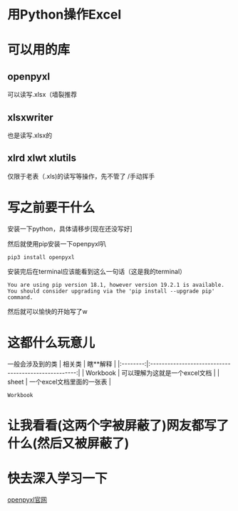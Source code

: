 # 用Python操作Excel

# 可以用的库

## openpyxl

可以读写.xlsx（墙裂推荐

## xlsxwriter

也是读写.xlsx的

## xlrd xlwt xlutils

仅限于老表（.xls)的读写等操作，先不管了 /手动挥手

# 写之前要干什么

安装一下python，具体请移步[现在还没写好]

然后就使用pip安装一下openpyxl叭

```
pip3 install openpyxl
```

安装完后在terminal应该能看到这么一句话（这是我的terminal）
```
You are using pip version 18.1, however version 19.2.1 is available.
You should consider upgrading via the 'pip install --upgrade pip' command.
```
然后就可以愉快的开始写了w

# 这都什么玩意儿

一般会涉及到的类
| 相关类    |      瞎**解释                                         |
|:--------:|:----------------------------------------------------:|
| Workbook |  可以理解为这就是一个excel文档                           |
| sheet    |  一个excel文档里面的一张表                              |


```
Workbook
```

# 让我看看(这两个字被屏蔽了)网友都写了什么(然后又被屏蔽了)

# 快去深入学习一下
[openpyxl官网][openpyxl]

[openpyxl]: https://openpyxl.readthedocs.io/en/stable/